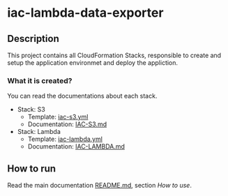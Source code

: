 # iac-lambda-data-exporter

## Description
This project contains all CloudFormation Stacks, responsible to create and setup the application environmet and deploy the appliction.

### What it is created?
You can read the documentations about each stack.

- Stack: S3
  - Template: [iac-s3.yml](./iac-s3.yml)
  - Documentation: [IAC-S3.md](./docs/IAC-S3.md)
- Stack: Lambda
  - Template: [iac-lambda.yml](./iac-lambda.yml)
  - Documentation: [IAC-LAMBDA.md](./docs/IAC-LAMBDA.md)

## How to run
Read the main documentation [README.md](../README.md), section *How to use*.